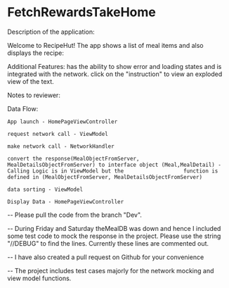 # FetchRewardsTakeHome

Description of the application:

Welcome to RecipeHut!
The app shows a list of meal items and also displays the recipe:

Additional Features:
has the ability to show error and loading states and is integrated with the network.
click on the "instruction" to view an exploded view of the text.

Notes to reviewer:

Data Flow:
   
    App launch - HomePageViewController
    
    request network call - ViewModel
    
    make network call - NetworkHandler
    
    convert the response(MealObjectFromServer, MealDetailsObjectFromServer) to interface object (Meal,MealDetail) - Calling Logic is in ViewModel but the                   function is defined in (MealObjectFromServer, MealDetailsObjectFromServer)
    
    data sorting - ViewModel
    
    Display Data - HomePageViewController
    

-- Please pull the code from the branch "Dev".

-- During Friday and Saturday theMealDB was down and hence I included some test code to mock the response in the project. Please use the string "//DEBUG" to find the lines. Currently these lines are commented out.

-- I have also created a pull request on Github for your convenience 

-- The project includes test cases majorly for the network mocking and view model functions.
